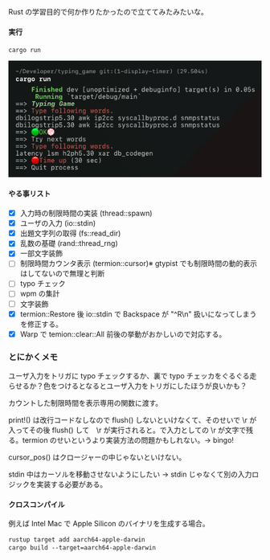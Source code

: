 Rust の学習目的で何か作りたかったので立ててみたみたいな。

#### 実行

    cargo run

![sample](./ScreenShot.png)

#### やる事リスト

  - [x] 入力時の制限時間の実装 (thread::spawn)
  - [x] ユーザの入力 (io::stdin)
  - [x] 出題文字列の取得 (fs::read_dir)
  - [x] 乱数の基礎 (rand::thread_rng)
  - [x] 一部文字装飾
  - [ ] 制限時間カウンタ表示 (termion::cursor)※ gtypist でも制限時間の動的表示はしてないので無理と判断
  - [ ] typo チェック
  - [ ] wpm の集計
  - [ ] 文字装飾
  - [x] termion::Restore 後 io::stdin で Backspace が  "^R\\n" 扱いになってしまうを修正する。
  - [x] Warp で temion::clear::All 前後の挙動がおかしいので対応する。

### とにかくメモ
ユーザ入力をトリガに typo チェックするか、裏で typo チェッカをぐるぐる走らせるか？色をつけるとなるとユーザ入力をトリガにしたほうが良いかも？

カウントした制限時間を表示専用の関数に渡す。

print!() は改行コードなしなので flush() しないといけなくて、そのせいで \\r が入ってその後 flush() して　\\r が実行されると。で入力としての \\r が文字で残る。termion のせいというより実装方法の問題かもしれない。→ bingo!

cursor_pos() はクロージャーの中じゃないといけない。

stdin 中はカーソルを移動させないようにしたい → stdin じゃなくて別の入力ロジックを実装する必要がある。


#### クロスコンパイル
例えば Intel Mac で Apple Silicon のバイナリを生成する場合。

    rustup target add aarch64-apple-darwin
    cargo build --target=aarch64-apple-darwin
